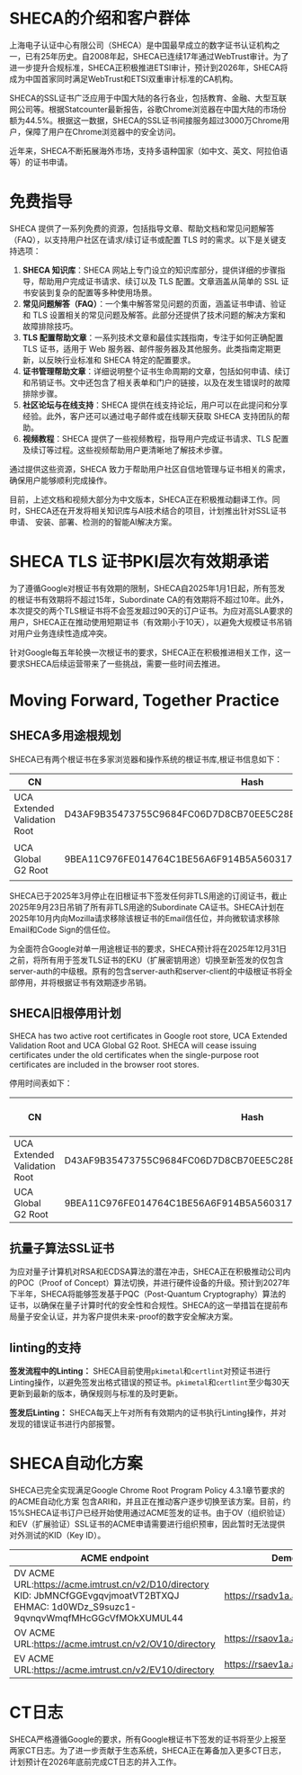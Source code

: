 




# **SHECA的介绍和客户群体**

上海电子认证中心有限公司（SHECA）是中国最早成立的数字证书认证机构之一，已有25年历史。自2008年起，SHECA已连续17年通过WebTrust审计。为了进一步提升合规标准，SHECA正积极推进ETSI审计，预计到2026年，SHECA将成为中国首家同时满足WebTrust和ETSI双重审计标准的CA机构。

SHECA的SSL证书广泛应用于中国大陆的各行各业，包括教育、金融、大型互联网公司等。根据Statcounter最新报告，谷歌Chrome浏览器在中国大陆的市场份额为44.5%。根据这一数据，SHECA的SSL证书间接服务超过3000万Chrome用户，保障了用户在Chrome浏览器中的安全访问。

近年来，SHECA不断拓展海外市场，支持多语种国家（如中文、英文、阿拉伯语等）的证书申请。

# 免费指导

SHECA 提供了一系列免费的资源，包括指导文章、帮助文档和常见问题解答（FAQ），以支持用户社区在请求/续订证书或配置 TLS 时的需求。以下是关键支持选项：

1. **SHECA 知识库**：SHECA 网站上专门设立的知识库部分，提供详细的步骤指导，帮助用户完成证书请求、续订以及 TLS 配置。文章涵盖从简单的 SSL 证书安装到复杂的配置等多种使用场景。
2. **常见问题解答（FAQ）**：一个集中解答常见问题的页面，涵盖证书申请、验证和 TLS 设置相关的常见问题及解答。此部分还提供了技术问题的解决方案和故障排除技巧。
3. **TLS 配置帮助文章**：一系列技术文章和最佳实践指南，专注于如何正确配置 TLS 证书，适用于 Web 服务器、邮件服务器及其他服务。此类指南定期更新，以反映行业标准和 SHECA 特定的配置要求。
4. **证书管理帮助文章**：详细说明整个证书生命周期的文章，包括如何申请、续订和吊销证书。文中还包含了相关表单和门户的链接，以及在发生错误时的故障排除步骤。
5. **社区论坛与在线支持**：SHECA 提供在线支持论坛，用户可以在此提问和分享经验。此外，客户还可以通过电子邮件或在线聊天获取 SHECA 支持团队的帮助。
6. **视频教程**：SHECA 提供了一些视频教程，指导用户完成证书请求、TLS 配置及续订等过程。这些视频帮助用户更清晰地了解技术步骤。

通过提供这些资源，SHECA 致力于帮助用户社区自信地管理与证书相关的需求，确保用户能够顺利完成操作。

目前，上述文档和视频大部分为中文版本，SHECA正在积极推动翻译工作。同时，SHECA还在开发将相关知识库与AI技术结合的项目，计划推出针对SSL证书申请、 安装、部署、检测的的智能AI解决方案。



# SHECA TLS 证书PKI层次有效期承诺

为了遵循Google对根证书有效期的限制，SHECA自2025年1月1日起，所有签发的根证书有效期将不超过15年，Subordinate CA的有效期将不超过10年。此外，本次提交的两个TLS根证书将不会签发超过90天的订户证书。为应对高SLA要求的用户，SHECA正在推动使用短期证书（有效期小于10天），以避免大规模证书吊销对用户业务连续性造成冲突。

针对Google每五年轮换一次根证书的要求，SHECA正在积极推进相关工作，这一要求SHECA后续运营带来了一些挑战，需要一些时间去推进。



# Moving Forward, Together Practice

## **SHECA多用途根规划**

SHECA已有两个根证书在多家浏览器和操作系统的根证书库,根证书信息如下：

| CN                           | Hash                                                         | Trust Bit                  |
| ---------------------------- | ------------------------------------------------------------ | -------------------------- |
| UCA Extended Validation Root | D43AF9B35473755C9684FC06D7D8CB70EE5C28E773FB294EB41EE71722924D24 | WebSite，Email，Code Sign  |
| UCA Global G2 Root           | 9BEA11C976FE014764C1BE56A6F914B5A560317ABD9988393382E5161AA0493C | WebSite，Emaill，Code Sign |

SHECA已于2025年3月停止在旧根证书下签发任何非TLS用途的订阅证书，截止2025年9月23日吊销了所有非TLS用途的Subordinate CA证书。SHECA计划在2025年10月内向Mozilla请求移除该根证书的Email信任位，并向微软请求移除Email和Code Sign的信任位。

为全面符合Google对单一用途根证书的要求，SHECA预计将在2025年12月31日之前，将所有用于签发TLS证书的EKU（扩展密钥用途）切换至新签发的仅包含server-auth的中级根。原有的包含server-auth和server-client的中级根证书将全部停用，并将根据证书有效期逐步吊销。

## **SHECA旧根停用计划**

SHECA has two active root certificates in Google root store, UCA Extended Validation Root and UCA Global G2 Root. SHECA will cease issuing certificates under the old certificates when the single-purpose root certificates are included in the browser root stores.

停用时间表如下：

| CN                           | Hash                                                         | Stop issuing certificates |
| ---------------------------- | ------------------------------------------------------------ | ------------------------- |
| UCA Extended Validation Root | D43AF9B35473755C9684FC06D7D8CB70EE5C28E773FB294EB41EE71722924D24 | 2030-12-31                |
| UCA Global G2 Root           | 9BEA11C976FE014764C1BE56A6F914B5A560317ABD9988393382E5161AA0493C | 2030-12-31                |

## 抗量子算法SSL证书

为应对量子计算机对RSA和ECDSA算法的潜在冲击，SHECA正在积极推动公司内的POC（Proof of Concept）算法切换，并进行硬件设备的升级。预计到2027年下半年，SHECA将能够签发基于PQC（Post-Quantum Cryptography）算法的证书，以确保在量子计算时代的安全性和合规性。SHECA的这一举措旨在提前布局量子安全认证，并为客户提供未来-proof的数字安全解决方案。

## linting的支持

**签发流程中的Linting：**
 SHECA目前使用`pkimetal`和`certlint`对预证书进行Linting操作，以避免签发出格式错误的预证书。`pkimetal`和`certlint`至少每30天更新到最新的版本，确保规则与标准的及时更新。

**签发后Linting：**
 SHECA每天上午对所有有效期内的证书执行Linting操作，并对发现的错误证书进行内部报警。



# **SHECA自动化方案**

SHECA已完全实现满足Google Chrome Root Program Policy  4.3.1章节要求的的ACME自动化方案 包含ARI和，并且正在推动客户逐步切换至该方案。目前，约15%SHECA证书订户已经开始使用通过ACME签发的证书。由于OV（组织验证）和EV（扩展验证）SSL证书的ACME申请需要进行组织预审，因此暂时无法提供对外测试的KID（Key ID）。

| ACME endpoint                                                | Demo Site                      |
| ------------------------------------------------------------ | ------------------------------ |
| DV ACME URL:https://acme.imtrust.cn/v2/D10/directory <br />KID: JbMNCfGGEvgqvjmoatVT2BTXQJ                                                          <br />EHMAC: 1d0WDz_S9suzc1-9qvnqvWmqfMHcGGcVfMOkXUMUL44 | https://rsadv1a.acme.sheca.com |
| OV ACME URL:https://acme.imtrust.cn/v2/OV10/directory        | https://rsaov1a.acme.sheca.com |
| EV  ACME URL:https://acme.imtrust.cn/v2/EV10/directory       | https://rsaev1a.acme.sheca.com |

# **CT日志**

SHECA严格遵循Google的要求，所有Google根证书下签发的证书将至少上报至两家CT日志。为了进一步贡献于生态系统，SHECA正在筹备加入更多CT日志，计划预计在2026年底前完成CT日志的并入工作。
